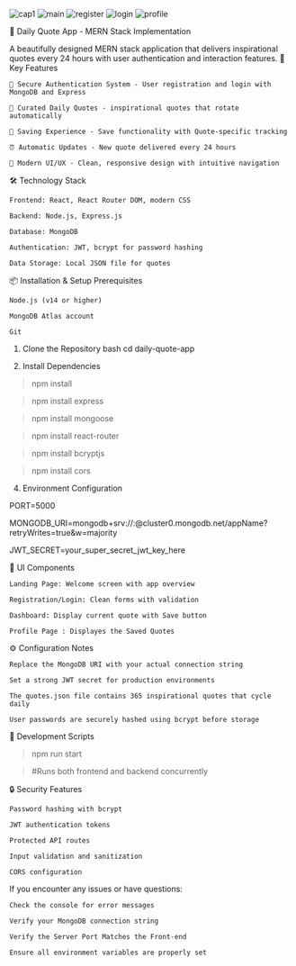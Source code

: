 ![cap1](https://github.com/user-attachments/assets/c4798d0a-9c73-4140-ade3-faf72a81abf4)
![main](https://github.com/user-attachments/assets/795fb5c1-de2f-4d85-990b-2fc5e8c97a22)
![register](https://github.com/user-attachments/assets/e8d233eb-4f50-43af-b3ba-020a31f324bd)
![login](https://github.com/user-attachments/assets/e93ba8d1-6723-4ca1-b113-a64a2ec3bd47)
![profile](https://github.com/user-attachments/assets/243f50ae-e44c-4234-8b76-bc0aaafdabdf)


🌟 Daily Quote App - MERN Stack Implementation

A beautifully designed MERN stack application that delivers inspirational quotes every 24 hours with user authentication and interaction features.
🚀 Key Features

    🔐 Secure Authentication System - User registration and login with MongoDB and Express

    📜 Curated Daily Quotes - inspirational quotes that rotate automatically

    💖 Saving Experience - Save functionality with Quote-specific tracking

    ⏰ Automatic Updates - New quote delivered every 24 hours

    🎨 Modern UI/UX - Clean, responsive design with intuitive navigation

🛠️ Technology Stack

    Frontend: React, React Router DOM, modern CSS

    Backend: Node.js, Express.js

    Database: MongoDB

    Authentication: JWT, bcrypt for password hashing

    Data Storage: Local JSON file for quotes

📦 Installation & Setup
Prerequisites

    Node.js (v14 or higher)

    MongoDB Atlas account

    Git

1. Clone the Repository
bash
cd daily-quote-app

2. Install Dependencies


>npm install

>npm install express

>npm install mongoose

>npm install react-router

>npm install bcryptjs

>npm install cors

4. Environment Configuration

PORT=5000

MONGODB_URI=mongodb+srv://<username>:<password>@cluster0.mongodb.net/appName?retryWrites=true&w=majority

JWT_SECRET=your_super_secret_jwt_key_here

🎨 UI Components

    Landing Page: Welcome screen with app overview

    Registration/Login: Clean forms with validation

    Dashboard: Display current quote with Save button

    Profile Page : Displayes the Saved Quotes

⚙️ Configuration Notes

    Replace the MongoDB URI with your actual connection string

    Set a strong JWT secret for production environments

    The quotes.json file contains 365 inspirational quotes that cycle daily

    User passwords are securely hashed using bcrypt before storage

🚦 Development Scripts

> npm run start

> #Runs both frontend and backend concurrently

🔒 Security Features

    Password hashing with bcrypt

    JWT authentication tokens

    Protected API routes

    Input validation and sanitization

    CORS configuration

If you encounter any issues or have questions:

    Check the console for error messages

    Verify your MongoDB connection string

    Verify the Server Port Matches the Front-end

    Ensure all environment variables are properly set
